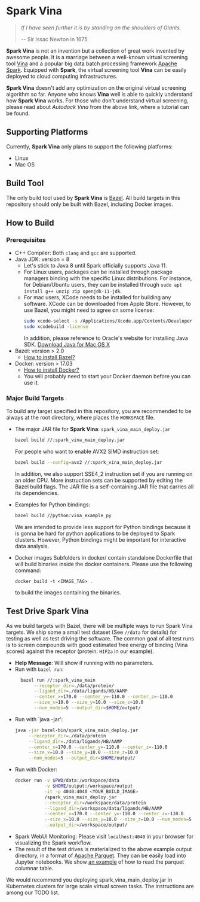 # Spark Vina

> *If I have seen further it is by standing on the shoulders of Giants.*
>
> -- Sir Issac Newton in 1675

**Spark Vina** is not an invention but a collection of great work invented by
awesome people. It is a marriage between a well-known virtual screening tool
[Vina](http://vina.scripps.edu/) and a popular big data batch processing
framework [Apache Spark](https://spark.apache.org/). Equipped with **Spark**,
the virtual screening tool **Vina** can be easily deployed to cloud computing
infrastructures.

**Spark Vina** doesn't add any optimization on the original virtual screening
algorithm so far. Anyone who knows **Vina** well is able to quickly understand
how **Spark Vina** works. For those who don't understand virtual screening,
please read about *Autodock Vina* from the above link, where a tutorial can be
found.

## Supporting Platforms

Currently, **Spark Vina** only plans to support the following platforms:
+ Linux
+ Mac OS

## Build Tool

The only build tool used by **Spark Vina** is [Bazel](https://bazel.build/). All
build targets in this repository should only be built with Bazel, including
Docker images.

## How to Build

### Prerequisites

+ C++ Compiler: Both `clang` and `gcc` are supported.
+ Java JDK: version = 8
  + Let's stick to Java 8 until Spark officially supports Java 11.
  + For Linux users, packages can be installed through package managers binding
    with the specific Linux distributions. For instance, for Debian/Ubuntu users,
    they can be installed through `sudo apt install g++ unzip zip openjdk-11-jdk`.
  + For mac users, XCode needs to be installed for building any software. XCode
    can be downloaded from Apple Store. However, to use Bazel, you might need to
    agree on some license:
    ```bash
    sudo xcode-select -s /Applications/Xcode.app/Contents/Developer
    sudo xcodebuild -license
    ```
    In addition, please reference to Oracle's website for installing Java SDK.
    [Download Java for Mac OS X](https://www.java.com/en/download/mac_download.jsp)
+ Bazel: version > 2.0
  + [How to install Bazel?](https://docs.bazel.build/versions/master/install.html)
+ Docker: version > 17.03
  + [How to install Docker?](https://docs.docker.com/get-docker/)
  + You will probably need to start your Docker daemon before you can use it.

### Major Build Targets

To build any target specified in this repository, you are recommended to be
always at the root directory, where places the `WORKSPACE` file.

+ The major JAR file for **Spark Vina**: `spark_vina_main_deploy.jar`

  ```bash
  bazel build //:spark_vina_main_deploy.jar
  ```
  For people who want to enable AVX2 SIMD instruction set:
  ```bash
  bazel build --config=avx2 //:spark_vina_main_deploy.jar
  ```
  In addition, we also support SSE4_2 instruction set if you are running on an
  older CPU. More instruction sets can be supported by editing the Bazel build
  flags. The JAR file is a self-containing JAR file that carries all its
  dependencies.
  
+ Examples for Python bindings:
  ```bash
  bazel build //python:vina_example_py
  ```
  We are intended to provide less support for Python bindings because it is
  gonna be hard for python applications to be deployed to Spark clusters.
  However, Python bindings might be important for interactive data analysis.

+ Docker images
  Subfolders in docker/ contain standalone Dockerfile that will build binaries
  inside the docker containers. Please use the following command:
  ```
  docker build -t <IMAGE_TAG> .
  ```
  to build the images containing the binaries.
  
## Test Drive Spark Vina

As we build targets with Bazel, there will be multiple ways to run Spark Vina
targets. We ship some a small test dataset (See `//data` for details) for
testing as well as test driving the software. The common goal of all test runs
is to screen compounds with good estimated free energy of binding (Vina scores)
against the receptor (protein: `HIF2a` in our example).

+ **Help Message**: Will show if running with no parameters.
+ Run with `bazel run`:
  ```bash
    bazel run //:spark_vina_main                                                \
         --receptor_dir=./data/protein/                                        \
         --ligand_dir=./data/ligands/HB/AAMP                                    \
         --center_x=170.0 --center_y=-110.0 --center_z=-110.0                   \
         --size_x=10.0 --size_y=10.0 --size_z=10.0                              \
         --num_modes=5 --output_dir=$HOME/output/
    ```
+ Run with `java -jar':
  ```bash
  java -jar bazel-bin/spark_vina_main_deploy.jar                              \
       --receptor_dir=./data/protein                                         \
       --ligand_dir=./data/ligands/HB/AAMP                                   \
       --center_x=170.0 --center_y=-110.0 --center_z=-110.0                   \
       --size_x=10.0 --size_y=10.0 --size_z=10.0                              \
       --num_modes=5 --output_dir=$HOME/output/
  ```
+ Run with Docker:
  ```bash
  docker run -v $PWD/data:/workspace/data                               \
             -v $HOME/output:/workspace/output                          \
             -it -p 4040:4040 <YOUR_BUILD_IMAGE>                        \
             /spark_vina_main_deploy.jar                                \
             --receptor_dir=/workspace/data/protein                         \
             --ligand_dir=/workspace/data/ligands/HB/AAMP                   \
             --center_x=170.0 --center_y=-110.0 --center_z=-110.0           \
             --size_x=10.0 --size_y=10.0 --size_z=10.0 --num_modes=5        \
             --output_dir=/workspace/output/
  ```
+ Spark WebUI Monitoring: Please visit `localhost:4040` in your browser for 
  visualizing the Spark workflow.
+ The result of the test drives is materialized to the above example output
  directory, in a format of [Apache Parquet](https://parquet.apache.org/). They
  can be easily load into Jupyter notebooks. We show [an example](
  colab/SparkVinaResults.ipynb) of how to read the parquet columnar table.
  
We would recommend you deploying spark_vina_main_deploy.jar in
Kubernetes clusters for large scale virtual screen tasks. The instructions are
among our TODO list.

